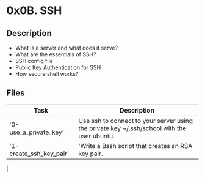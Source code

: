 # 0x0B. SSH

## Description
- What is a server and what does it serve?
- What are the essentials of SSH?
- SSH config file
- Public Key Authentication for SSH
- How secure shell works?

## Files
| Task | Description |
| ---- | ----------- |
| '0-use_a_private_key' | Use ssh to connect to your server using the private key ~/.ssh/school with the user ubuntu. |
| '1-create_ssh_key_pair' | 'Write a Bash script that creates an RSA key pair. |
|
